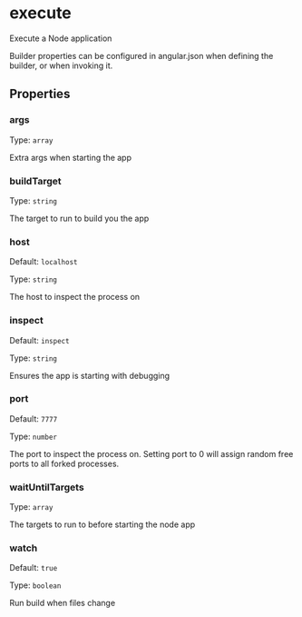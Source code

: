 # execute

Execute a Node application

Builder properties can be configured in angular.json when defining the builder, or when invoking it.

## Properties

### args

Type: `array`

Extra args when starting the app

### buildTarget

Type: `string`

The target to run to build you the app

### host

Default: `localhost`

Type: `string`

The host to inspect the process on

### inspect

Default: `inspect`

Type: `string`

Ensures the app is starting with debugging

### port

Default: `7777`

Type: `number`

The port to inspect the process on. Setting port to 0 will assign random free ports to all forked processes.

### waitUntilTargets

Type: `array`

The targets to run to before starting the node app

### watch

Default: `true`

Type: `boolean`

Run build when files change

